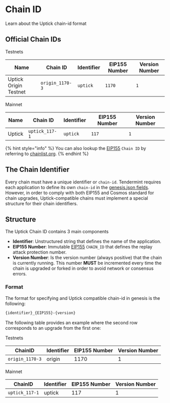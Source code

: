 # Chain ID

Learn about the Uptick chain-id format

## Official Chain IDs

Testnets

| Name                  | Chain ID        | Identifier | EIP155 Number | Version Number |
| --------------------- | --------------- | ---------- | ------------- | -------------- |
| Uptick Origin Testnet | `origin_1170-3` | `uptick`   | `1170`        | `1`            |

Mainnet

| Name   | Chain ID       | Identifier | EIP155 Number | Version Number                               |
| ------ | -------------- | ---------- | ------------- | -------------------------------------------- |
| Uptick | `uptick_117-1` | `uptick`   | `117`         |  `1` |

{% hint style="info" %}
You can also lookup the [EIP155](https://github.com/ethereum/EIPs/blob/master/EIPS/eip-155.md) `Chain ID` by referring to [chainlist.org](https://chainlist.org/).
{% endhint %}

## The Chain Identifier

Every chain must have a unique identifier or `chain-id`. Tendermint requires each application to define its own `chain-id` in the [genesis.json fields](https://docs.tendermint.com/master/spec/core/genesis.html#genesis-fields). However, in order to comply with both EIP155 and Cosmos standard for chain upgrades, Uptick-compatible chains must implement a special structure for their chain identifiers.

## Structure

The Uptick Chain ID contains 3 main components

* **Identifier**: Unstructured string that defines the name of the application.
* **EIP155 Number**: Immutable [EIP155](https://github.com/ethereum/EIPs/blob/master/EIPS/eip-155.md) `CHAIN_ID` that defines the replay attack protection number.
* **Version Number**: Is the version number (always positive) that the chain is currently running. This number **MUST** be incremented every time the chain is upgraded or forked in order to avoid network or consensus errors.

### Format

The format for specifying and Uptick compatible chain-id in genesis is the following:

```bash
{identifier}_{EIP155}-{version}
```

The following table provides an example where the second row corresponds to an upgrade from the first one:

Testnets

| ChainID         | Identifier | EIP155 Number | Version Number |
| --------------- | ---------- | ------------- | -------------- |
| `origin_1170-3` | origin     | 1170          | 1              |

 Mainnet

| ChainID        | Identifier | EIP155 Number | Version Number |
| -------------- | ---------- | ------------- | -------------- |
| `uptick_117-1` | uptick     | 117           | 1              |
